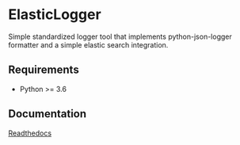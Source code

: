 # ElasticLogger

Simple standardized logger tool that implements python-json-logger formatter and a simple
elastic search integration.

## Requirements

- Python >= 3.6

## Documentation

[Readthedocs](https://elasticsearch.readthedocs.io)
